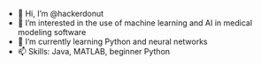 - 👋 Hi, I’m @hackerdonut
- 👀 I’m interested in the use of machine learning and AI in medical modeling software
- 🌱 I’m currently learning Python and neural networks
- 📫 Skills: Java, MATLAB, beginner Python

<!---
hackerdonut/hackerdonut is a ✨ special ✨ repository because its `README.md` (this file) appears on your GitHub profile.
You can click the Preview link to take a look at your changes.
--->
